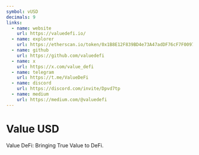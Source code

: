 ```yaml
---
symbol: vUSD
decimals: 9
links:
  - name: website
    url: https://valuedefi.io/
  - name: explorer
    url: https://etherscan.io/token/0x1B8E12F839BD4e73A47adDF76cF7F0097d74c14C
  - name: github
    url: https://github.com/valuedefi
  - name: x
    url: https://x.com/value_defi
  - name: telegram
    url: https://t.me/ValueDeFi
  - name: discord
    url: https://discord.com/invite/Dpvd7tp
  - name: medium
    url: https://medium.com/@valuedefi
---
```


# Value USD

Value DeFi: Bringing True Value to DeFi.
